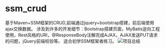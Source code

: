 # ssm_crud
基于Maven+SSM框架的CRUD,前端通过jquery+bootstrap搭建，前后端使用ajax交换数据。
涉及到许多的开发细节：Bootstrap搭建页面，MyBatis逆向工程使用，Rest风格的URI，@ResponseBody注解完成AJAX，AJAX发送PUT请求的问题，jQuery前端校验等。
适合初学SSM框架者练习。
![项目总结](https://user-images.githubusercontent.com/87369276/128672085-49f594f2-5637-4484-82a0-60034a6537da.PNG)
